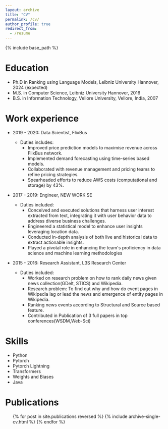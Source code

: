 ```yaml
---
layout: archive
title: "CV"
permalink: /cv/
author_profile: true
redirect_from:
  - /resume
---
```


{% include base_path %}

Education
======
* Ph.D in Ranking using Language Models, Leibniz University Hannover, 2024 (expected)
* M.S. in Computer Science, Leibniz University Hannover, 2016
* B.S. in Information Technology, Vellore University, Vellore, India, 2007

Work experience
======
* 2019 - 2020: Data Scientist, FlixBus
  * Duties includes:
    - Improved price prediction models to maximise revenue across FlixBus network.
    - Implemented demand forecasting using time-series based models. 
    - Collaborated with revenue management and pricing teams to refine pricing strategies.
    - Spearheaded efforts to reduce AWS costs (computational and storage) by 43\%.

* 2017 - 2019: Engineer, NEW WORK SE
  * Duties included:
    - Conceived and executed solutions that harness user interest extracted from text, integrating it with user behavior data to address diverse business challenges.
    - Engineered a statistical model to enhance user insights leveraging location data.
    - Conducted in-depth analysis of both live and historical data to extract actionable insights.
    - Played a pivotal role in enhancing the team's proficiency in data science and machine learning methodologies

* 2015 - 2016: Research Assistant, L3S Research Center
  * Duties included:
    - Worked on research problem on how to rank daily news given news collection(GDelt, STICS) and Wikipedia.
    - Research problem: To find out why and how do event pages in Wikipedia lag or lead the news and emergence of entity pages in Wikipedia.
    - Ranking news events according to Structural and Source based feature.
    - Contributed in Publication of 3 full papers in top conferences(WSDM,Web-Sci)
  
Skills
======
* Python
* Pytorch
* Pytorch Lightning
* Transformers
* Weights and Biases
* Java

Publications
======
  <ul>{% for post in site.publications reversed %}
    {% include archive-single-cv.html %}
  {% endfor %}</ul>
  

